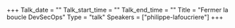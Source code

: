 +++
Talk_date = ""
Talk_start_time = ""
Talk_end_time = ""
Title = "Fermer la boucle DevSecOps"
Type = "talk"
Speakers = ["philippe-lafoucriere"]
+++


